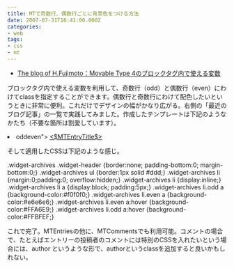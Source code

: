 ```yaml
---
title: MTで奇数行、偶数行ごとに背景色をつける方法
date: 2007-07-31T16:41:00.000Z
categories:
- web
tags:
- css
- mt
---
```

*   [The blog of H.Fujimoto：Movable Type 4のブロックタグ内で使える変数](http://www.h-fj.com/blog/archives/2007/07/21-120042.php)

<!-- more -->

ブロックタグ内で使える変数を利用して、奇数行（odd）と偶数行（even）にわけてclassを指定することができます。偶数行と奇数行にわけて配色したいというときに非常に便利。これだけでデザインの幅がかなり広がる。右側の「最近のブログ記事」の一覧で実践してみました。作成したテンプレートは下記のようなかたち（不要な箇所は割愛しています）。

<MTEntries lastn="10">
<li class="widget-list-item <MTIf name="\_\_odd\_\_">odd</MTElse>even</MTIf>">
<a href="<$MTEntryPermalink$>" ><$MTEntryTitle$></a></li>
</MTEntries>

そして適用したCSSは下記のような感じ。

.widget-archives .widget-header {border:none; padding-bottom:0; margin-bottom:0;}
.widget-archives ul {border:1px solid #ddd;}
.widget-archives li {margin:0;padding:0; overflow:hidden;}
.widget-archives li {display:inline;}
.widget-archives li a {display:block; padding:5px;}
.widget-archives li.odd a {background-color:#f0f0f0;}
.widget-archives li.even a {background-color:#e6e6e6;}
.widget-archives li.even a:hover {background-color:#FFA6E9;}
.widget-archives li.odd a:hover {background-color:#FFBFEF;}

これで完了。MTEntriesの他に、MTCommentsでも利用可能。コメントの場合で、たとえばエントリーの投稿者のコメントには特別のCSSを入れたいという場合には、<MTIfCommenterIsEntryAuthor>author</MTIfCommenterIsEntryAuthor> というような形で、authorというclassを追加すると良いかもしれない。

